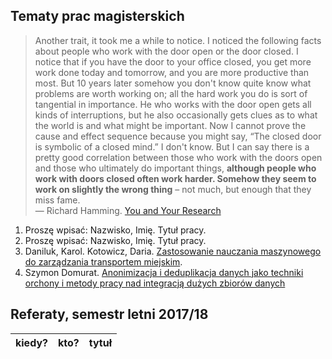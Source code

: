 ## Tematy prac magisterskich

> Another trait, it took me a while to notice. I noticed the following
> facts about people who work with the door open or the door closed. I
> notice that if you have the door to your office closed, you get more
> work done today and tomorrow, and you are more productive than
> most. But 10 years later somehow you don't know quite know what
> problems are worth working on; all the hard work you do is sort of
> tangential in importance. He who works with the door open gets all
> kinds of interruptions, but he also occasionally gets clues as to what
> the world is and what might be important. Now I cannot prove the cause
> and effect sequence because you might say, “The closed door is
> symbolic of a closed mind.” I don't know. But I can say there is a
> pretty good correlation between those who work with the doors open and
> those who ultimately do important things, **although people who work
> with doors closed often work harder. Somehow they seem to work on
> slightly the wrong thing** – not much, but enough that they miss fame.<br>
> — Richard Hamming. [You and Your Research](http://www.cs.virginia.edu/~robins/YouAndYourResearch.html)

1. Proszę wpisać: Nazwisko, Imię. Tytuł pracy.
1. Proszę wpisać: Nazwisko, Imię. Tytuł pracy.
1. Daniluk, Karol. Kotowicz, Daria. [Zastosowanie nauczania maszynowego do zarządzania transportem miejskim](https://github.com/dkotowicz/praca_magisterska).
1. Szymon Domurat. [Anonimizacja i deduplikacja danych jako techniki orchony i metody pracy nad integracją dużych zbiorów danych](https://github.com/sdomurat/mgr)




## Referaty, semestr letni 2017/18

| kiedy?     | kto?            | tytuł |
| :--------- | :-------------- | :---- |
